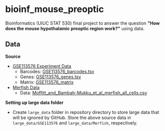 # bioinf_mouse_preoptic

Bioinformatics (UIUC STAT 530) final project to answer the question **"How does the mouse hypothalamic preoptic region work?"** using data.

## Data

**Source**

* [GSE113576 Experiment Data](https://www.ncbi.nlm.nih.gov/geo/query/acc.cgi?acc=GSE113576)
  * Barcodes: [GSE113576_barcodes.tsv](https://www.ncbi.nlm.nih.gov/geo/download/?acc=GSE113576&format=file&file=GSE113576%5Fbarcodes%2Etsv%2Egz)
  * Genes: [GSE113576_genes.tsv](https://www.ncbi.nlm.nih.gov/geo/download/?acc=GSE113576&format=file&file=GSE113576%5Fgenes%2Etsv%2Egz)
  * Matrix: [GSE113576_matrix](https://www.ncbi.nlm.nih.gov/geo/download/?acc=GSE113576&format=file&file=GSE113576%5Fmatrix%2Emtx%2Egz)
* [Merfish Data](https://datadryad.org/stash/dataset/doi:10.5061/dryad.8t8s248)
  * Data: [Moffitt_and_Bambah-Mukku_et_al_merfish_all_cells.csv](https://datadryad.org/stash/downloads/file_stream/67671)
  
**Setting up large data folder**

* Create `large_data` folder in repository directory to store large data that will be ignored by GitHub. Store the above source data in `large_data/GSE113576` and `large_data/Merfish`, respectively.
